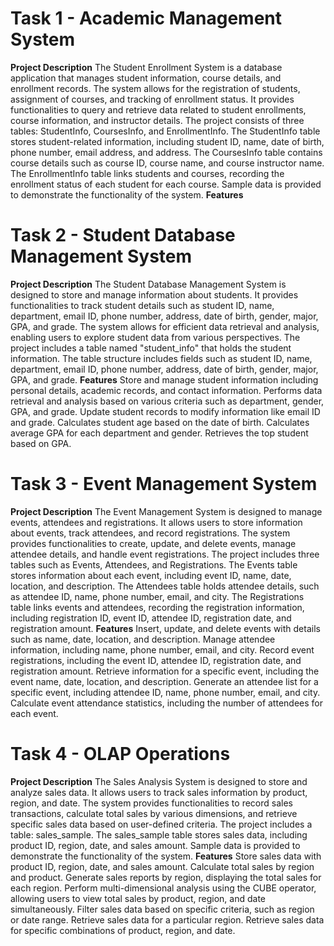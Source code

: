 # Task 1 - Academic Management System
**Project Description**
The Student Enrollment System is a database application that manages student information, course details, and enrollment records. The system allows for the registration of students, assignment of courses, and tracking of enrollment status. It provides functionalities to query and retrieve data related to student enrollments, course information, and instructor details.
The project consists of three tables: StudentInfo, CoursesInfo, and EnrollmentInfo. The StudentInfo table stores student-related information, including student ID, name, date of birth, phone number, email address, and address. The CoursesInfo table contains course details such as course ID, course name, and course instructor name. The EnrollmentInfo table links students and courses, recording the enrollment status of each student for each course. Sample data is provided to demonstrate the functionality of the system.
**Features**

# Task 2 - Student Database Management System
**Project Description**
The Student Database Management System is designed to store and manage information about students. It provides functionalities to track student details such as student ID, name, department, email ID, phone number, address, date of birth, gender, major, GPA, and grade. The system allows for efficient data retrieval and analysis, enabling users to explore student data from various perspectives.
The project includes a table named "student_info" that holds the student information. The table structure includes fields such as student ID, name, department, email ID, phone number, address, date of birth, gender, major, GPA, and grade.
**Features**
Store and manage student information including personal details, academic records, and contact information.
Performs data retrieval and analysis based on various criteria such as department, gender, GPA, and grade.
Update student records to modify information like email ID and grade.
Calculates student age based on the date of birth.
Calculates average GPA for each department and gender.
Retrieves the top student based on GPA.

# Task 3 - Event Management System
**Project Description**
The Event Management System is designed to manage events, attendees and registrations. It allows users to store information about events, track attendees, and record registrations. The system provides functionalities to create, update, and delete events, manage attendee details, and handle event registrations.
The project includes three tables such as Events, Attendees, and Registrations. The Events table stores information about each event, including event ID, name, date, location, and description. The Attendees table holds attendee details, such as attendee ID, name, phone number, email, and city. The Registrations table links events and attendees, recording the registration information, including registration ID, event ID, attendee ID, registration date, and registration amount.
**Features**
Insert, update, and delete events with details such as name, date, location, and description.
Manage attendee information, including name, phone number, email, and city.
Record event registrations, including the event ID, attendee ID, registration date, and registration amount.
Retrieve information for a specific event, including the event name, date, location, and description.
Generate an attendee list for a specific event, including attendee ID, name, phone number, email, and city.
Calculate event attendance statistics, including the number of attendees for each event.

# Task 4 - OLAP Operations
**Project Description**
The Sales Analysis System is designed to store and analyze sales data. It allows users to track sales information by product, region, and date. The system provides functionalities to record sales transactions, calculate total sales by various dimensions, and retrieve specific sales data based on user-defined criteria.
The project includes a table: sales_sample. The sales_sample table stores sales data, including product ID, region, date, and sales amount. Sample data is provided to demonstrate the functionality of the system.
**Features**
Store sales data with product ID, region, date, and sales amount.
Calculate total sales by region and product.
Generate sales reports by region, displaying the total sales for each region.
Perform multi-dimensional analysis using the CUBE operator, allowing users to view total sales by product, region, and date simultaneously.
Filter sales data based on specific criteria, such as region or date range.
Retrieve sales data for a particular region.
Retrieve sales data for specific combinations of product, region, and date.
